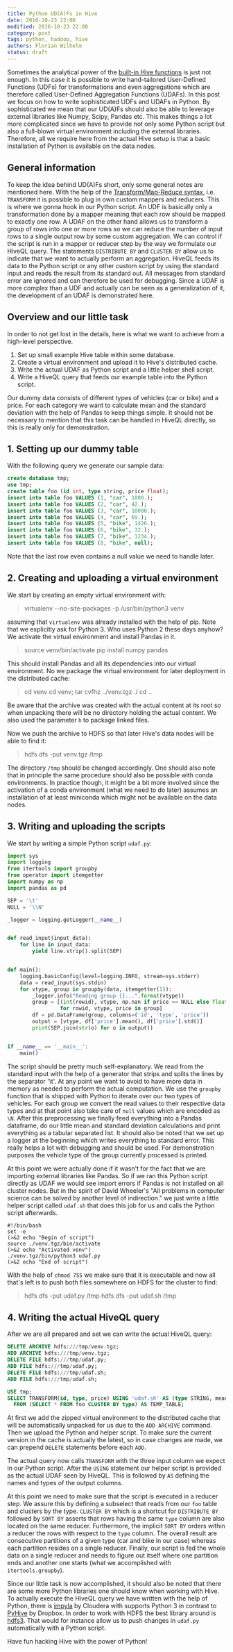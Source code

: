 ```yaml
---
title: Python UD(A)Fs in Hive
date: 2016-10-23 22:00
modified: 2016-10-23 22:00
category: post
tags: python, hadoop, hive
authors: Florian Wilhelm
status: draft
---
```


Sometimes the analytical power of the [built-in Hive functions][1] is just not enough.
In this case it is possible to write hand-tailored User-Defined Functions (UDFs)
for transformations and even aggregations which are therefore called User-Defined
Aggregation Functions (UDAFs). In this post we focus on how to write sophisticated
UDFs and UDAFs in Python. By sophisticated we mean that our UD(A)Fs should
also be able to leverage external libraries like Numpy, Scipy, Pandas etc.
This makes things a lot more complicated since we have to provide not only some
Python script but also a full-blown virtual environment including the external
libraries. Therefore, all we require here from the actual Hive setup is that
a basic installation of Python is available on the data nodes.

## General information

To keep the idea behind UD(A)Fs short, only some general notes are mentioned here.
With the help of the [Transform/Map-Reduce syntax][2], i.e. ``TRANSFORM`` it is
possible to plug in own custom mappers and reducers. This is where we gonna hook
in our Python script. An UDF is basically only a transformation done by a mapper
meaning that each row should be mapped to exactly one row. A UDAF on the
other hand allows us to transform a group of rows into one or more rows so we
can reduce the number of input rows to a single output row by some custom
aggregation. We can control if the script is run in a mapper or reducer step
by the way we formulate our HiveQL query. The statements ``DISTRIBUTE BY`` and
``CLUSTER BY`` allow us to indicate that we want to actually perform an aggregation.
HiveQL feeds its data to the Python script or any other custom script by using
the standard input and reads the result from its standard out. All messages from
standard error are ignored and can therefore be used for debugging.
Since a UDAF is more complex than a UDF and actually can be seen as a generalization
of it, the development of an UDAF is demonstrated here.   

## Overview and our little task

In order to not get lost in the details, here is what we want to achieve from
a high-level perspective.

1.  Set up small example Hive table within some database.
2.  Create a virtual environment and upload it to Hive's distributed cache.
3.  Write the actual UDAF as Python script and a little helper shell script.
4.  Write a HiveQL query that feeds our example table into the Python script.

Our dummy data consists of different types of vehicles (car or bike) and a price. For
each category we want to calculate mean and the standard deviation with the help
of Pandas to keep things simple. It should not be necessary to mention that this
task can be handled in HiveQL directly, so this is really only for demonstration.

## 1. Setting up our dummy table

With the following query we generate our sample data:

```sql
create database tmp;
use tmp;
create table foo (id int, type string, price float);
insert into table foo VALUES (1, "car", 1000.);
insert into table foo VALUES (2, "car", 42.);
insert into table foo VALUES (3, "car", 10000.);
insert into table foo VALUES (4, "car", 69.);
insert into table foo VALUES (5, "bike", 1426.);
insert into table foo VALUES (6, "bike", 32.);
insert into table foo VALUES (7, "bike", 1234.);
insert into table foo VALUES (8, "bike", null);
```
Note that the last row even contains a null value we need to handle later.

## 2. Creating and uploading a virtual environment

We start by creating an empty virtual environment with:
> virtualenv --no-site-packages -p /usr/bin/python3 venv

assuming that `virtualenv` was already installed with the help of pip. Note that
we explicitly ask for Python 3. Who uses Python 2 these days anyhow?
We activate the virtual environment and install Pandas in it.
> source venv/bin/activate
> pip install numpy pandas

This should install Pandas and all its dependencies into our virtual environment.
No we package the virtual environment for later deployment in the distributed cache:
> cd venv
> cd venv; tar cvfhz ../venv.tgz ./
> cd ..

Be aware that the archive was created with the actual content at its root so
when unpacking there will be no directory holding the actual content. We also
used the parameter `h` to package linked files.

Now we push the archive to HDFS so that later Hive's data nodes will be able to
find it:
> hdfs dfs -put venv.tgz /tmp

The directory `/tmp` should be changed accordingly. One should also note that
in principle the same procedure should also be possible with conda environments. In
practice though, it might be a bit more involved since the activation of a conda
environment (what we need to do later) assumes an installation of at least
miniconda which might not be available on the data nodes.

## 3. Writing and uploading the scripts

We start by writing a simple Python script `udaf.py`:

```python
import sys
import logging
from itertools import groupby
from operator import itemgetter
import numpy as np
import pandas as pd

SEP = '\t'
NULL = '\\N'

_logger = logging.getLogger(__name__)


def read_input(input_data):
    for line in input_data:
        yield line.strip().split(SEP)


def main():
    logging.basicConfig(level=logging.INFO, stream=sys.stderr)
    data = read_input(sys.stdin)
    for vtype, group in groupby(data, itemgetter(1)):
        _logger.info("Reading group {}...".format(vtype))
        group = [(int(rowid), vtype, np.nan if price == NULL else float(price))
                 for rowid, vtype, price in group]
        df = pd.DataFrame(group, columns=('id', 'type', 'price'))
        output = [vtype, df['price'].mean(), df['price'].std()]
        print(SEP.join(str(o) for o in output))


if __name__ == '__main__':
    main()
```
The script should be pretty much self-explanatory. We read from the standard
input with the help of a generator that strips and splits the lines by the
separator '\t'. At any point we want to avoid to have more data in memory as
needed to perform the actual computation. We use the ``groupby`` function that
is shipped with Python to iterate over our two types of vehicles. For each group
we convert the read values to their respective data types and at that point
also take care of `null` values which are encoded as `\N`. After this preprocessing
we finally feed everything into a Pandas dataframe, do our little mean and standard
deviation calculations and print everything as a tabular separated list.
It should also be noted that we set up a logger at the beginning which writes
everything to standard error. This really helps a lot with debugging and should
be used. For demonstration purposes the vehicle type of the group currently
processed is printed.

At this point we were actually done if it wasn't for the fact that we are
importing external libraries like Pandas. So if we ran this Python script directly
as UDAF we would see import errors if Pandas is not installed on all cluster nodes.
But in the spirit of David Wheeler's "All problems in computer science can be
solved by another level of indirection." we just write a little helper script
called `udaf.sh` that does this job for us and calls the Python script afterwards.

```
#!/bin/bash
set -e
(>&2 echo "Begin of script")
source ./venv.tgz/bin/activate
(>&2 echo "Activated venv")
./venv.tgz/bin/python3 udaf.py
(>&2 echo "End of script")
```

With the help of `chmod 755` we make sure that it is executable and now all that's
left is to push both files somewhere on HDFS for the cluster to find:
> hdfs dfs -put udaf.py /tmp
> hdfs dfs -put udaf.sh /tmp

## 4. Writing the actual HiveQL query

After we are all prepared and set we can write the actual HiveQL query:

```sql
DELETE ARCHIVE hdfs:///tmp/venv.tgz;
ADD ARCHIVE hdfs:///tmp/venv.tgz;
DELETE FILE hdfs:///tmp/udaf.py;
ADD FILE hdfs:///tmp/udaf.py;
DELETE FILE hdfs:///tmp/udaf.sh;
ADD FILE hdfs:///tmp/udaf.sh;

USE tmp;
SELECT TRANSFORM(id, type, price) USING 'udaf.sh' AS (type STRING, mean FLOAT, var FLOAT)
  FROM (SELECT * FROM foo CLUSTER BY type) AS TEMP_TABLE;
```

At first we add the zipped virtual environment to the distributed cache that
will be automatically unpacked for us due to the `ADD ARCHIVE` command.
Then we upload the Python and helper script. To make sure the current version
in the cache is actually the latest, so in case changes are made, we can
prepend `DELETE` statements before each `ADD`.

The actual query now calls `TRANSFORM` with the three input column we expect
in our Python script. After the `USING` statement our helper script is provided
as the actual UDAF seen by HiveQL. This is followed by `AS` defining the names
and types of the output columns.

At this point we need to make sure that the script is executed in a reducer step.
We assure this by defining a subselect that reads from our `foo` table and clusters
by the type. `CLUSTER BY` which is a shortcut for `DISTRIBUTE BY` followed by
`SORT BY` asserts that rows having the same `type` column are also located on
the same reducer. Furthermore, the implicit `SORT BY` orders within a reducer
the rows with respect to the `type` column. The overall result are consecutive
partitions of a given type (car and bike in our case) whereas each partition resides
on a single reducer. Finally, our script is fed the whole data on a single reducer
and needs to figure out itself where one partition ends and another one starts
(what we accomplished with `itertools.groupby`).

Since our little task is now accomplished, it should also be noted that there
are some more Python libraries one should know when working with Hive.
To actually execute the HiveQL query we have written with the help of Python, there
is [impyla][3] by Cloudera with supports Python 3 in contrast to [PyHive][4] by Dropbox.
In order to work with HDFS the best library around is [hdfs3][5]. That would
for instance allow us to push changes in `udaf.py` automatically with a Python
script. 

Have fun hacking Hive with the power of Python!

[1]: https://cwiki.apache.org/confluence/display/Hive/LanguageManual+UDF
[2]: https://cwiki.apache.org/confluence/display/Hive/LanguageManual+Transform
[3]: https://github.com/cloudera/impyla
[4]: https://github.com/dropbox/PyHive
[5]: https://hdfs3.readthedocs.io/
